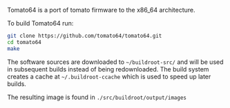 Tomato64 is a port of tomato firmware to the x86_64 architecture.

To build Tomato64 run:
```sh
git clone https://github.com/tomato64/tomato64.git
cd tomato64
make
```

The software sources are downloaded to `~/buildroot-src/` and will be used in subsequent builds instead of being redownloaded. The build system creates a cache at `~/.buildroot-ccache` which is used to speed up later builds.

The resulting image is found in `./src/buildroot/output/images`
